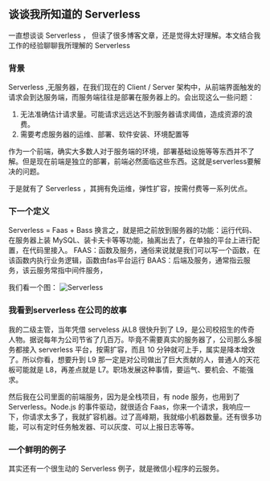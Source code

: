 ## 谈谈我所知道的 Serverless 

一直想谈谈 Serverless ， 但读了很多博客文章，还是觉得太好理解。本文结合我工作的经验聊聊我所理解的 Serverless

### 背景
Serverless ,无服务器，在我们现在的 Client / Server 架构中，从前端界面触发的请求会到达服务端，而服务端往往是部署在服务器上的。会出现这么一些问题：
1. 无法准确估计请求量。可能请求远远达不到服务器请求阈值，造成资源的浪费。
2. 需要考虑服务器的运维、部署、软件安装、环境配置等

作为一个前端，确实大多数人对于服务端的环境，部署基础设施等等东西并不了解。但是现在前端是独立的部署，前端必然面临这些东西。这就是serverless要解决的问题。

于是就有了 Serverless ，其拥有免运维，弹性扩容，按需付费等一系列优点。

### 下一个定义
Serverless = Faas + Bass
换言之，就是把之前放到服务器的功能：运行代码、在服务器上装 MySQL、装卡夫卡等等功能，抽离出去了，在单独的平台上进行配置，在代码里接入。
FAAS：函数及服务，通俗来说就是我们可以写一个函数，在该函数内执行业务逻辑，函数由fas平台运行
BAAS：后端及服务，通常指云服务，该云服务常指中间件服务，

我们看一个图：
![Serverless](https://bucket-for-image.s3.bitiful.net/Serverless.png?no-wait=on "Serverless")

### 我看到serverless 在公司的故事
我的二级主管，当年凭借 serveless 从L8 很快升到了 L9，是公司校招生的传奇人物。据说每年为公司节省了几百万。毕竟不需要真实的服务器了，公司那么多服务都接入 serverless 平台，按需扩容，而且 10 分钟就可上手，属实是降本增效了。所以你看，想要升到 L9 那一定是对公司做出了巨大贡献的人，普通人的天花板可能就是 L8，再差点就是 L7。职场发展这种事情，要运气、要机会、不能强求。

然后我在公司里面的前端服务，因为是全栈项目，有 node 服务，也用到了 Serverless。Node.js 的事件驱动，就很适合 Faas，你来一个请求，我响应一下，你请求太多了，我就扩容机器。过了高峰期，我就缩小机器数量。还有很多功能，可以有定时任务触发器、可以灰度、可以上报日志等等。
### 一个鲜明的例子 
其实还有一个很生动的 Serverless 例子，就是微信小程序的云服务。